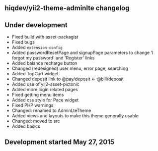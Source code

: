 hiqdev/yii2-theme-adminlte changelog
------------------------------------

## Under development

- Fixed build with asset-packagist
- Fixed bugs
- Added `extension-config`
- Added passwordResetPage and signupPage parameters to change 'I forgot my password' and 'Register' links
- Added balance recharge button
- Changed (redesigned) user menu, error page, searching
- Added TopCart widget
- Changed deposit link to @pay/deposit <- @bill/deposit
- Added use of yii2-asset-pictonic
- Added more login related pages
- Fixed getting menu items
- Added css style for Pace widget
- Fixed PHP warnings
- Changed: renamed to AdminLteTheme
- Added views and layouts to make this theme generally usable
- Changed: moved to src
- Added basics

## Development started May 27, 2015

